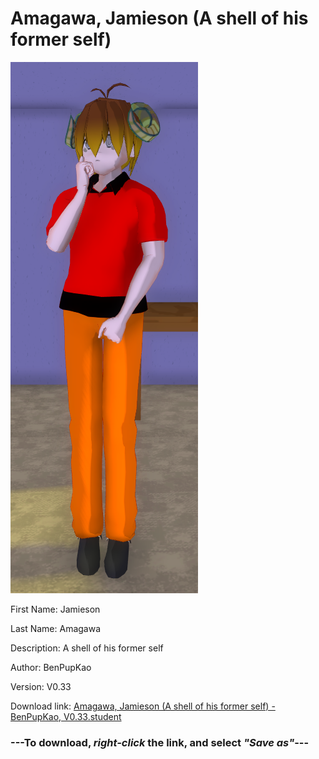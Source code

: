 # Amagawa, Jamieson (A shell of his former self)

<img src = "https://raw.githubusercontent.com/Arbiter1223/Daigaku-Gurashi-Custom-Students/master/Students/Files/Amagawa%2C%20Jamieson%20(A%20shell%20of%20his%20former%20self).png">

First Name: Jamieson

Last Name: Amagawa

Description: A shell of his former self

Author: BenPupKao

Version: V0.33

Download link: <a href="https://raw.githubusercontent.com/Arbiter1223/Daigaku-Gurashi-Custom-Students/master/Students/Files/Amagawa%2C%20Jamieson%20(A%20shell%20of%20his%20former%20self)%20-%20BenPupKao%2C%20V0.33.student">Amagawa, Jamieson (A shell of his former self) - BenPupKao, V0.33.student</a>

### ---**To download, _right-click_ the link, and select _"Save as"_**---
